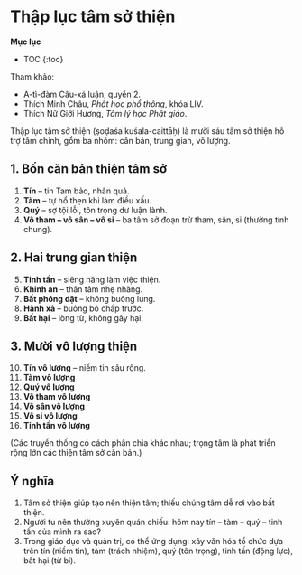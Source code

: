 # Thập lục tâm sở thiện

**Mục lục**

- TOC
{:toc}

Tham khảo:

- A-tì-đàm Câu-xá luận, quyển 2.
- Thích Minh Châu, *Phật học phổ thông*, khóa LIV.
- Thích Nữ Giới Hương, *Tâm lý học Phật giáo*.

Thập lục tâm sở thiện (ṣoḍaśa kuśala-caittāḥ) là mười sáu tâm sở thiện hỗ trợ tâm chính, gồm ba nhóm: căn bản, trung gian, vô lượng.

## 1. Bốn căn bản thiện tâm sở

1. **Tín** – tin Tam bảo, nhân quả.
2. **Tàm** – tự hổ thẹn khi làm điều xấu.
3. **Quý** – sợ tội lỗi, tôn trọng dư luận lành.
4. **Vô tham – vô sân – vô si** – ba tâm sở đoạn trừ tham, sân, si (thường tính chung).

## 2. Hai trung gian thiện

5. **Tinh tấn** – siêng năng làm việc thiện.
6. **Khinh an** – thân tâm nhẹ nhàng.
7. **Bất phóng dật** – không buông lung.
8. **Hành xả** – buông bỏ chấp trước.
9. **Bất hại** – lòng từ, không gây hại.

## 3. Mười vô lượng thiện

10. **Tín vô lượng** – niềm tin sâu rộng.
11. **Tàm vô lượng**
12. **Quý vô lượng**
13. **Vô tham vô lượng**
14. **Vô sân vô lượng**
15. **Vô si vô lượng**
16. **Tinh tấn vô lượng**

(Các truyền thống có cách phân chia khác nhau; trọng tâm là phát triển rộng lớn các thiện tâm sở căn bản.)

## Ý nghĩa

1. Tâm sở thiện giúp tạo nên thiện tâm; thiếu chúng tâm dễ rơi vào bất thiện.
2. Người tu nên thường xuyên quán chiếu: hôm nay tín – tàm – quý – tinh tấn của mình ra sao?
3. Trong giáo dục và quản trị, có thể ứng dụng: xây văn hóa tổ chức dựa trên tín (niềm tin), tàm (trách nhiệm), quý (tôn trọng), tinh tấn (động lực), bất hại (từ bi).
